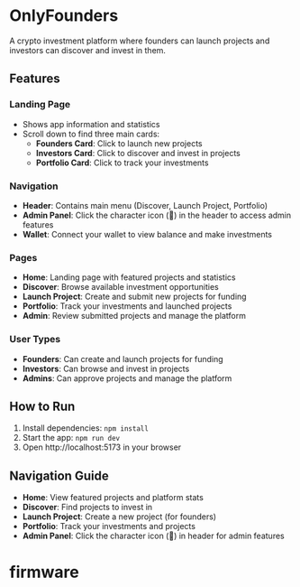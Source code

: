 # OnlyFounders

A crypto investment platform where founders can launch projects and investors can discover and invest in them.

## Features

### Landing Page

- Shows app information and statistics
- Scroll down to find three main cards:
  - **Founders Card**: Click to launch new projects
  - **Investors Card**: Click to discover and invest in projects
  - **Portfolio Card**: Click to track your investments

### Navigation

- **Header**: Contains main menu (Discover, Launch Project, Portfolio)
- **Admin Panel**: Click the character icon (👤) in the header to access admin features
- **Wallet**: Connect your wallet to view balance and make investments

### Pages

- **Home**: Landing page with featured projects and statistics
- **Discover**: Browse available investment opportunities
- **Launch Project**: Create and submit new projects for funding
- **Portfolio**: Track your investments and launched projects
- **Admin**: Review submitted projects and manage the platform

### User Types

- **Founders**: Can create and launch projects for funding
- **Investors**: Can browse and invest in projects
- **Admins**: Can approve projects and manage the platform

## How to Run

1. Install dependencies: `npm install`
2. Start the app: `npm run dev`
3. Open http://localhost:5173 in your browser

## Navigation Guide

- **Home**: View featured projects and platform stats
- **Discover**: Find projects to invest in
- **Launch Project**: Create a new project (for founders)
- **Portfolio**: Track your investments and projects
- **Admin Panel**: Click the character icon (👤) in header for admin features
# firmware
